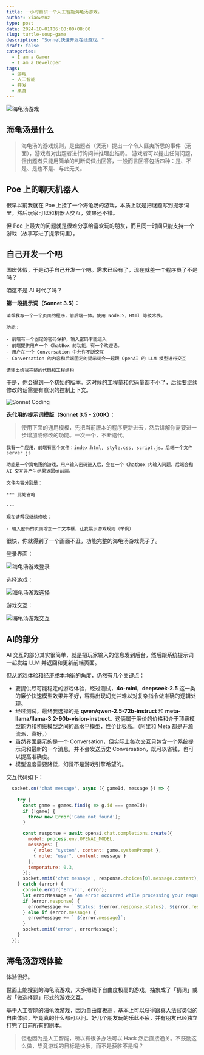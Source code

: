 ```yaml
---
title: 一小时自研一个人工智能海龟汤游戏。
author: xiaowenz
type: post
date: 2024-10-01T06:00:00+08:00
slug: turtle-soup-game
description: "Sonnet快速开发在线游戏。"
draft: false
categories:
  - I am a Gamer
  - I am a Developer
tags:
  - 游戏
  - 人工智能
  - 开发
  - 桌游
---
```


![海龟汤游戏](https://cdn.sa.net/2024/10/01/FkXLJxOqcbjfGRP.png)

## 海龟汤是什么

> 海龟汤的游戏规则，是出题者（煲汤）提出一个令人匪夷所思的事件（汤面），游戏者对出题者进行询问并推理出结局。 游戏者可以提出任何问题，但出题者只能用简单的判断词做出回答，一般而言回答包括四种：是、不是、是也不是、与此无关。

## Poe 上的聊天机器人

很早以前我就在 Poe 上挂了一个海龟汤的游戏，本质上就是把谜题写到提示词里，然后玩家可以和机器人交互，效果还不错。

但 Poe 上最大的问题就是很难分享给喜欢玩的朋友，而且同一时间只能支持一个游戏（故事写进了提示词里）。

## 自己开发一个吧

国庆休假，于是动手自己开发一个吧。需求已经有了，现在就差一个程序员了不是吗？

咱这不是 AI 时代了吗？

**第一段提示词（Sonnet 3.5）：**

```
请帮我写一个一个页面的程序，前后端一体。使用 NodeJS，Html 等技术栈。

功能：

- 前端有一个固定的密码保护，输入密码才能进入
- 前端提供用户一个 ChatBox 的功能，有一个欢迎语。
- 用户在一个 Conversation 中允许不断交互
- Conversation 的内容和后端固定的提示词会一起跟 OpenAI 的 LLM 模型进行交互

请输出给我完整的代码和工程结构
```

于是，你会得到一个初始的版本。这时候的工程量和代码量都不小了，后续要继续修改的话需要有意识的控制上下文。

![Sonnet Coding](https://cdn.sa.net/2024/10/01/mXNCZdjtpBfKn3F.png)

**迭代用的提示词模版（Sonnet 3.5 - 200K）：**

> 使用下面的通用模板，先把当前版本的程序更新进去，然后讲解你需要进一步增加或修改的功能。一次一个，不断迭代。

```
我有一个应用，前端有三个文件：index.html, style.css, script.js，后端一个文件 server.js

功能是一个海龟汤的游戏，用户输入密码进入后，会在一个 Chatbox 内输入问题，后端会和 AI 交互并产生结果返回给前端。

文件内容分别是：

*** 此处省略

---

现在请帮我继续修改：

- 输入密码的页面增加一个文本框，让我展示游戏规则（举例）

```

很快，你就得到了一个画面不丑，功能完整的海龟汤游戏壳子了。

登录界面：

![海龟汤游戏登录](https://cdn.sa.net/2024/10/01/Pje568odAOcQvk3.png)

选择游戏：

![海龟汤游戏选择](https://cdn.sa.net/2024/10/01/bZAjzRDJFwBC1ry.png)

游戏交互：

![海龟汤游戏交互](https://cdn.sa.net/2024/10/01/rUP1swd23AKtjID.png)

## AI的部分

AI 交互的部分其实很简单，就是把玩家输入的信息发到后台，然后跟系统提示词一起发给 LLM 并返回和更新前端页面。

但从游戏体验和经济成本均衡的角度，仍然有几个关键点：

- 要提供尽可能稳定的游戏体验，经过测试，**4o-mini**，**deepseek-2.5** 这一类的廉价快速模型效果并不好，容易出现幻觉并难以对复杂指令做准确的逻辑处理。
- 经过测试，最终我选择的是 **qwen/qwen-2.5-72b-instruct** 和 **meta-llama/llama-3.2-90b-vision-instruct**。这俩属于廉价的价格和介于顶级模型能力和初级模型之间的高水平模型，性价比极高。（阿里和 Meta 都是开源流派，真好。）
- 虽然界面展示的是一个 Conversation，但实际上每次交互只包含一个系统提示词和最新的一个消息，并不会发送历史 Conversation，既可以省钱，也可以提高准确度。
- 模型温度需要降低，幻觉不是游戏引擎希望的。

交互代码如下：

```javascript
  socket.on('chat message', async ({ gameId, message }) => {
    
    try {
      const game = games.find(g => g.id === gameId);
      if (!game) {
        throw new Error('Game not found');
      }

      const response = await openai.chat.completions.create({
        model: process.env.OPENAI_MODEL,
        messages: [
          { role: "system", content: game.systemPrompt },
          { role: "user", content: message }
        ],
        temperature: 0.3,
      });
      socket.emit('chat message', response.choices[0].message.content);
    } catch (error) {
      console.error('Error:', error);
      let errorMessage = 'An error occurred while processing your request.';
      if (error.response) {
        errorMessage += ` Status: ${error.response.status}. ${error.response.data.error.message}`;
      } else if (error.message) {
        errorMessage += ` ${error.message}`;
      }
      socket.emit('error', errorMessage);
    }
  });
```

## 海龟汤游戏体验

体验很好。

世面上能搜到的海龟汤游戏，大多把线下自由度极高的游戏，抽象成了「猜词」或者「做选择题」形式的游戏交互。

基于人工智能的海龟汤游戏，因为自由度极高，基本上可以获得跟真人法官类似的自由体验，毕竟真的什么都可以问。好几个朋友玩的乐此不疲，并有朋友已经独立打完了目前所有的剧本。

> 但也因为是人工智能，所以有很多办法可以 Hack 然后直接通关。不鼓励这么做，毕竟游戏的目标是快乐，而不是获胜不是吗？

